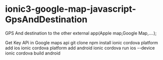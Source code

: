 # ionic3-google-map-javascript-GpsAndDestination
GPS And destination to the other external app(Apple map,Google Map,....);

Get Key APi in Google maps api
git clone 
npm install
ionic cordova platform add ios
ionic cordova platform add android
ionic cordova run ios --device
ionic cordova build android
